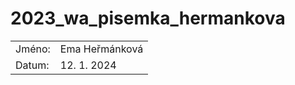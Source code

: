 # 2023_wa_pisemka_hermankova

<table style="margin: 0 auto;">
<tr>
<td>Jméno:</td>
<td>Ema Heřmánková</td>
</tr>
<tr>
<td>Datum:</td>
<td>12. 1. 2024</td>
</tr>
</table>
